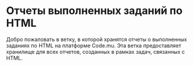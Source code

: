 # Отчеты выполненных заданий по HTML

Добро пожаловать в ветку, в которой хранятся отчеты о выполненных заданиях по HTML на платформе Code.mu. Эта ветка предоставляет хранилище для всех отчетов, созданных в рамках задач, связанных с HTML.
